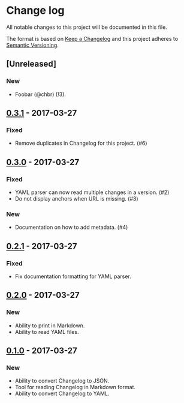 # Change log
All notable changes to this project will be documented in this file.

The format is based on [Keep a Changelog](http://keepachangelog.com/)
and this project adheres to [Semantic Versioning](http://semver.org/).

## [Unreleased]
### New
- Foobar (@chbr) (!3).

## [0.3.1] - 2017-03-27
### Fixed
- Remove duplicates in Changelog for this project. (#6)

## [0.3.0] - 2017-03-27
### Fixed
- YAML parser can now read multiple changes in a version. (#2)
- Do not display anchors when URL is missing. (#3)

### New
- Documentation on how to add metadata. (#4)

## [0.2.1] - 2017-03-27
### Fixed
- Fix documentation formatting for YAML parser.

## [0.2.0] - 2017-03-27
### New
- Ability to print in Markdown.
- Ability to read YAML files.

## [0.1.0] - 2017-03-27
### New
- Ability to convert Changelog to JSON.
- Tool for reading Changelog in Markdown format.
- Ability to convert Changelog to YAML.

[0.3.1]: https://git.basalt.se/chbr/keepachangelog/compare/0.3.0...0.3.1
[0.3.0]: https://git.basalt.se/chbr/keepachangelog/compare/0.2.1...0.3.0
[0.2.1]: https://git.basalt.se/chbr/keepachangelog/compare/0.2.0...0.2.1
[0.2.0]: https://git.basalt.se/chbr/keepachangelog/compare/0.1.0...0.2.0
[0.1.0]: https://git.basalt.se/chbr/keepachangelog/compare/77986bc...0.1.0
